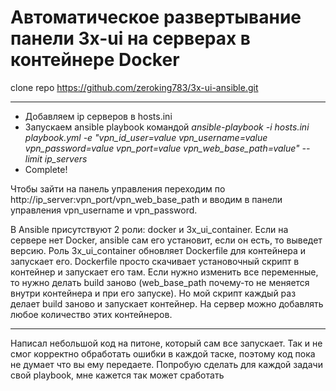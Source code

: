 # Автоматическое развертывание панели 3x-ui на серверах в контейнере Docker

clone repo https://github.com/zeroking783/3x-ui-ansible.git

---

- Добавляем ip серверов в hosts.ini
- Запускаем ansible playbook командой *ansible-playbook -i hosts.ini playbook.yml -e "vpn_id_user=value vpn_username=value vpn_password=value vpn_port=value vpn_web_base_path=value" --limit ip_servers*
- Complete!

Чтобы зайти на панель управления переходим по http://ip_server:vpn_port/vpn_web_base_path и вводим в панели управления vpn_username и vpn_password.

В Ansible присутствуют 2 роли: docker и 3x_ui_container. 
Если на сервере нет Docker, ansible сам его установит, если он есть, то выведет версию. 
Роль 3x_ui_container обновляет Dockerfile для контейнера и запускает его. 
Dockerfile просто скачивает установочный скрипт в контейнер и запускает его там. 
Если нужно изменить все переменные, то нужно делать build заново 
(web_base_path почему-то не меняется внутри контейнера и при его запуске). Но мой скрипт каждый раз делает build заново и запускает контейнер.
На сервер можно добавлять любое количество этих контейнеров.

--- 
Написал небольшой код на питоне, который сам все запускает. Так и не смог корректно обработать ошибки в каждой таске,
поэтому код пока не думает что вы ему передаете. Попробую сделать для каждой задачи свой playbook, мне кажется так может сработать